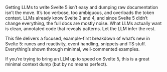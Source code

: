 Getting LLMs to write Svelte 5 isn’t easy and dumping raw documentation isn’t the move. It’s too verbose, too ambiguous, and overloads the token context. LLMs already know Svelte 3 and 4, and since Svelte 5 didn’t change everything, the full docs are mostly noise. What LLMs actually want is clean, annotated code that reveals patterns. Let the LLM infer the rest.

This file delivers a focused, example-first breakdown of what’s new in Svelte 5: runes and reactivity, event handling, snippets and TS stuff. Everything’s shown through minimal, well-commented examples.

If you’re trying to bring an LLM up to speed on Svelte 5, this is a great minimal context dump (but by no means perfect).
